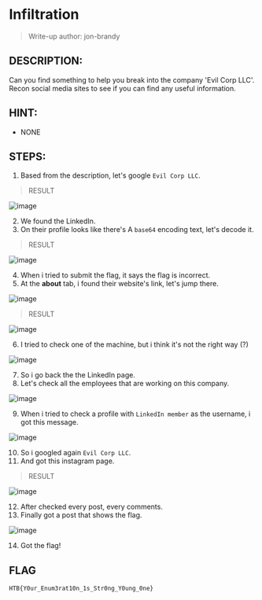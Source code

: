 # Infiltration
> Write-up author: jon-brandy
## DESCRIPTION:
Can you find something to help you break into the company 'Evil Corp LLC'. Recon social media sites to see if you can find any useful information.
## HINT:
- NONE
## STEPS:
1. Based from the description, let's google `Evil Corp LLC`.

> RESULT

![image](https://user-images.githubusercontent.com/70703371/209418064-5d589ded-be28-41ec-871c-af8bb82a132c.png)


2. We found the LinkedIn.
3. On their profile looks like there's A `base64` encoding text, let's decode it.

> RESULT

![image](https://user-images.githubusercontent.com/70703371/209418084-abd52370-5517-4c20-a73d-7975df74c43c.png)


4. When i tried to submit the flag, it says the flag is incorrect.
5. At the **about** tab, i found their website's link, let's jump there.

![image](https://user-images.githubusercontent.com/70703371/209418211-e8516b6a-bd30-4af7-9d25-74894574a041.png)


> RESULT

![image](https://user-images.githubusercontent.com/70703371/209418300-ea343916-4a49-4114-b95f-e20ef8257da8.png)


6. I tried to check one of the machine, but i think it's not the right way (?)

![image](https://user-images.githubusercontent.com/70703371/209418287-953ddc66-ea2b-44ee-86ae-d0cfe532b481.png)


7. So i go back the the LinkedIn page.
8. Let's check all the employees that are working on this company.

![image](https://user-images.githubusercontent.com/70703371/209418370-b2b23fb2-c9f5-43ac-b2e3-c739278b380a.png)


9. When i tried to check a profile with `LinkedIn member` as the username, i got this message.

![image](https://user-images.githubusercontent.com/70703371/209418411-8a01c3c5-c11c-44b2-8648-5aa31961de4f.png)


10. So i googled again `Evil Corp LLC`.
11. And got this instagram page.

> RESULT

![image](https://user-images.githubusercontent.com/70703371/209418533-737b287a-81de-4a23-9658-a36826c6a88d.png)


12. After checked every post, every comments.
13. Finally got a post that shows the flag.

![image](https://user-images.githubusercontent.com/70703371/209418547-3ff3a335-6b55-494b-a6b3-d3b1b3549671.png)


14. Got the flag!

## FLAG

```
HTB{Y0ur_Enum3rat10n_1s_Str0ng_Y0ung_0ne}
```
